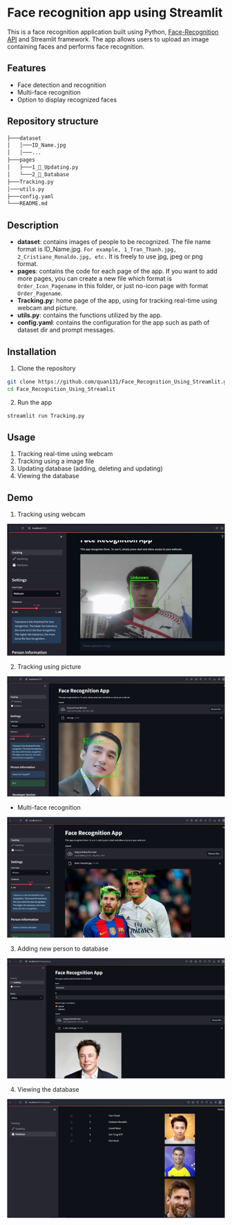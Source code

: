 # Face recognition app using Streamlit

This is a face recognition application built using Python, [Face-Recognition API](https://github.com/ageitgey/face_recognition) and Streamlit framework. The app allows users to upload an image containing faces and performs face recognition.

## Features

- Face detection and recognition
- Multi-face recognition
- Option to display recognized faces

## Repository structure
```bash
├───dataset
│   │───ID_Name.jpg
│   │───...
├───pages
│   ├───1_🔧_Updating.py
│   └───2_💾_Database
├───Tracking.py
│───utils.py
├───config.yaml 
└───README.md
```

## Description
- **dataset**: contains images of people to be recognized. The file name format is ID_Name.jpg. `For example, 1_Tran_Thanh.jpg, 2_Cristiano_Ronaldo.jpg, etc.` It is freely to use jpg, jpeg or png format.
- **pages**: contains the code for each page of the app. If you want to add more pages, you can create a new file which format is `Order_Icon_Pagename` in this folder, or just no-icon page with format `Order_Pagename`.
- **Tracking.py**: home page of the app, using for tracking real-time using webcam and picture.
- **utils.py**: contains the functions utilized by the app.
- **config.yaml**: contains the configuration for the app such as path of dataset dir and prompt messages.


## Installation
1. Clone the repository
```bash
git clone https://github.com/quan131/Face_Recognition_Using_Streamlit.git
cd Face_Recognition_Using_Streamlit
```

2. Run the app
```bash
streamlit run Tracking.py
```

## Usage
1. Tracking real-time using webcam 
2. Tracking using a image file 
3. Updating database (adding, deleting and updating)
4. Viewing the database


## Demo

1.  Tracking using webcam

![Tracking using webcam](results/webcam.gif) 

2. Tracking using picture 

![Tracking using picture](results/r2.JPG)

- Multi-face recognition

![Tracking using picture](results/r5.JPG)

3. Adding new person to database

![Adding new person to database](results/r3.JPG)

4. Viewing the database

![Viewing the database](results/r4.JPG)
